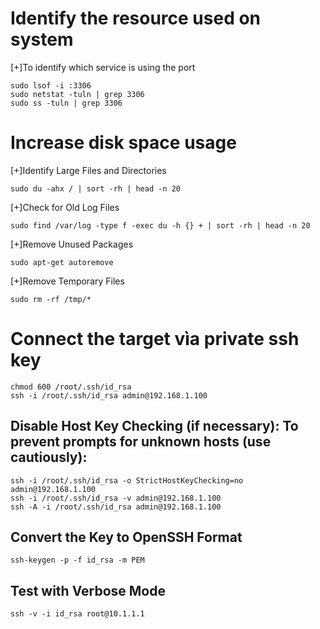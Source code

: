 # Identify the resource used on system
[+]To identify which service is using the port 

```
sudo lsof -i :3306
sudo netstat -tuln | grep 3306
sudo ss -tuln | grep 3306

```
# Increase disk space usage
[+]Identify Large Files and Directories
```
sudo du -ahx / | sort -rh | head -n 20

```

[+]Check for Old Log Files
```
sudo find /var/log -type f -exec du -h {} + | sort -rh | head -n 20

```

[+]Remove Unused Packages
```
sudo apt-get autoremove

```

[+]Remove Temporary Files
```
sudo rm -rf /tmp/*

```
# Connect the target vìa private ssh key

```
chmod 600 /root/.ssh/id_rsa
ssh -i /root/.ssh/id_rsa admin@192.168.1.100

```

## Disable Host Key Checking (if necessary): To prevent prompts for unknown hosts (use cautiously):
```
ssh -i /root/.ssh/id_rsa -o StrictHostKeyChecking=no admin@192.168.1.100
ssh -i /root/.ssh/id_rsa -v admin@192.168.1.100
ssh -A -i /root/.ssh/id_rsa admin@192.168.1.100
```

##  Convert the Key to OpenSSH Format

```
ssh-keygen -p -f id_rsa -m PEM
```
##  Test with Verbose Mode
```
ssh -v -i id_rsa root@10.1.1.1
```

